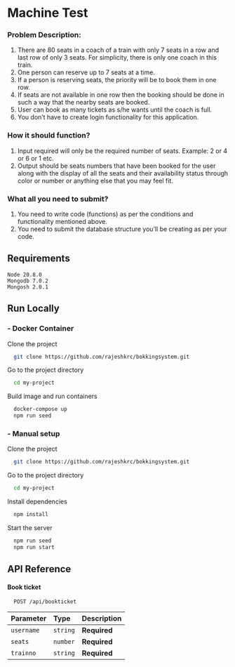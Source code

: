 
# Machine Test

### Problem Description:
1. There are 80 seats in a coach of a train with only 7 seats in a row and last row of
only 3 seats. For simplicity, there is only one coach in this train.
2. One person can reserve up to 7 seats at a time.
3. If a person is reserving seats, the priority will be to book them in one row.
4. If seats are not available in one row then the booking should be done in such a way
that the nearby seats are booked.
5. User can book as many tickets as s/he wants until the coach is full.
6. You don’t have to create login functionality for this application.

### How it should function?
1. Input required will only be the required number of seats. Example: 2 or 4 or 6 or 1 etc.
2. Output should be seats numbers that have been booked for the user along with the
display of all the seats and their availability status through color or number or anything
else that you may feel fit.

### What all you need to submit?
1. You need to write code (functions) as per the conditions and functionality mentioned
above.
2. You need to submit the database structure you’ll be creating as per your code.




## Requirements

```
Node 20.8.0
Mongodb 7.0.2
Mongosh 2.0.1
```

## Run Locally

### - Docker Container
Clone the project

```bash
  git clone https://github.com/rajeshkrc/bokkingsystem.git
```

Go to the project directory

```bash
  cd my-project
```

Build image and run containers 

```bash
  docker-compose up
  npm run seed
```

### - Manual setup 
Clone the project

```bash
  git clone https://github.com/rajeshkrc/bokkingsystem.git
```

Go to the project directory

```bash
  cd my-project
```

Install dependencies

```bash
  npm install
```

Start the server

```bash
  npm run seed
  npm run start
```


## API Reference

#### Book ticket

```http
  POST /api/bookticket
```

| Parameter | Type     | Description                |
| :-------- | :------- | :------------------------- |
| `username` | `string` | **Required** |
| `seats`    | `number` | **Required** |
| `trainno`  | `string` | **Required** |

